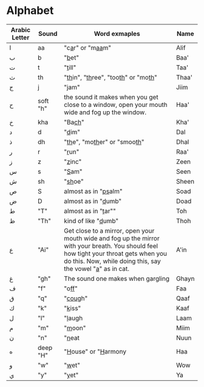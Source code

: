# Alphabet

| Arabic Letter  | Sound        | Word exmaples | Name
| ------------- | ------------- |------------- | ------------- 
| ا             | aa |  "c<ins>a</ins>r" or "m<ins>aa</ins>m" | Alif
| ب             | b  | "<ins>b</ins>et" | Baa'
| ت             | t  | "<ins>t</ins>ill" | Taa'
| ث             | th | "<ins>th</ins>in", "<ins>th</ins>ree", "too<ins>th</ins>" or "mo<ins>th</ins>"| Thaa'
| ج             | j  | "<ins>j</ins>am"  | Jiim
| ح             | soft "h" | the sound it makes when you get close to a window, open your mouth wide and fog up the window. | Haa'
| خ             | kha |  "Ba<ins>ch</ins>" | Kha'
| د             | d   |  "<ins>d</ins>im"  | Dal
| ذ             | dh  |  "<ins>th</ins>e", "mo<ins>th</ins>er" or "smoo<ins>th</ins>" | Dhal
| ر             | r   | "<ins>r</ins>un" | Raa'
| ز             | z   | "<ins>z</ins>inc" | Zeen
| س             | s   | "<ins>S</ins>am"  | Seen
| ش             | sh  | "<ins>sh</ins>oe" | Sheen
| ص             | S   | almost as in "<ins>ps</ins>alm" | Soad
| ض             | D   | almost as in "<ins>d</ins>umb"  | Doad
| ط             | "T" | almost as in "<ins>t</ins>ar""  | Toh
| ظ             | "Th"| kind of like "<ins>d</ins>umb"  | Thoh
| ع             | "Ai"| Get close to a mirror, open your mouth wide and fog up the mirror with your breath. You should feel how tight your throat gets when you do this. Now, while doing this, say the vowel "<ins>a</ins>" as in cat. | A'in
| غ             | "gh" | The sound one makes when gargling | Ghayn
| ف             | "f"  | "o<ins>ff</ins>" | Faa
| ق             | "q"  | "<ins>cou</ins>gh" | Qaaf
| ك             | "k"  | "<ins>k</ins>iss"  | Kaaf
| ل             | "l"  | "<ins>l</ins>augh  | Laam
| م             | "m"  | "<ins>m</ins>oon"  | Miim
| ن             | "n"  | "<ins>n</ins>eat   | Nuun
| ه             | deep "H" | "<ins>H</ins>ouse" or "<ins>H</ins>armony | Haa
| و             | "w"  | "<ins>w</ins>et" | Wow
| ي             | "y"  | "<ins>y</ins>et" | Ya
